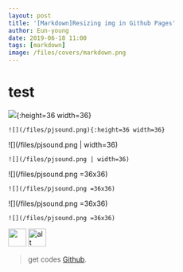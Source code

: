 ```yaml
---
layout: post
title: '[Markdown]Resizing img in Github Pages'
author: Eun-young
date: 2019-06-18 11:00
tags: [markdown]
image: /files/covers/markdown.png
---
```


# test 

![](/files/pjsound.png){:height=36 width=36}
```
![](/files/pjsound.png){:height=36 width=36}
```

![](/files/pjsound.png | width=36)
```
![](/files/pjsound.png | width=36)
```

![](/files/pjsound.png =36x36)
```
![](/files/pjsound.png =36x36)
```

![](/files/pjsound.png =36x36)
```
![](/files/pjsound.png =36x36)
```

<img src="https://camo.githubusercontent.com/..." data-canonical-src="/files/pjsound.png" width="36" height="36" />


<img src="/files/pjsound.png" alt="alt text" width="36" height="36">




> get codes [Github](https://github.com/youngchoi2094/arduino-project-soundDetectwearabledevice).

